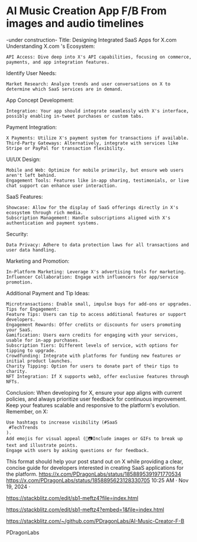 # AI Music Creation App F/B From images and audio timelines

-under construction-
Title: Designing Integrated SaaS Apps for X.com
Understanding X.com
's Ecosystem:

    API Access: Dive deep into X's API capabilities, focusing on commerce, payments, and app integration features.

Identify User Needs:

    Market Research: Analyze trends and user conversations on X to determine which SaaS services are in demand.

App Concept Development:

    Integration: Your app should integrate seamlessly with X's interface, possibly enabling in-tweet purchases or custom tabs.

Payment Integration:

    X Payments: Utilize X's payment system for transactions if available.
    Third-Party Gateways: Alternatively, integrate with services like Stripe or PayPal for transaction flexibility.

UI/UX Design:

    Mobile and Web: Optimize for mobile primarily, but ensure web users aren't left behind.
    Engagement Tools: Features like in-app sharing, testimonials, or live chat support can enhance user interaction.

SaaS Features:

    Showcase: Allow for the display of SaaS offerings directly in X's ecosystem through rich media.
    Subscription Management: Handle subscriptions aligned with X's authentication and payment systems.

Security:

    Data Privacy: Adhere to data protection laws for all transactions and user data handling.

Marketing and Promotion:

    In-Platform Marketing: Leverage X's advertising tools for marketing.
    Influencer Collaboration: Engage with influencers for app/service promotion.

Additional Payment and Tip Ideas:

    Microtransactions: Enable small, impulse buys for add-ons or upgrades.
    Tips for Engagement:
    Feature Tips: Users can tip to access additional features or support developers.
    Engagement Rewards: Offer credits or discounts for users promoting your SaaS.
    Gamification: Users earn credits for engaging with your services, usable for in-app purchases.
    Subscription Tiers: Different levels of service, with options for tipping to upgrade.
    Crowdfunding: Integrate with platforms for funding new features or initial product launches.
    Charity Tipping: Option for users to donate part of their tips to charity.
    NFT Integration: If X supports web3, offer exclusive features through NFTs.

Conclusion:
When developing for X, ensure your app aligns with current policies, and always prioritize user feedback for continuous improvement. Keep your features scalable and responsive to the platform's evolution.
Remember, on X:

    Use hashtags to increase visibility (#SaaS
     #TechTrends
    ).
    Add emojis for visual appeal (🎉📷Include images or GIFs to break up text and illustrate points.
    Engage with users by asking questions or for feedback.

This format should help your post stand out on X while providing a clear, concise guide for developers interested in creating SaaS applications for the platform.
https://x.com/PDragonLabs/status/1858895391971770534
https://x.com/PDragonLabs/status/1858895623128330705
10:25 AM · Nov 19, 2024
·

https://stackblitz.com/edit/sb1-meftz4?file=index.html

https://stackblitz.com/edit/sb1-meftz4?embed=1&file=index.html

https://stackblitz.com/~/github.com/PDragonLabs/AI-Music-Creator-F-B

PDragonLabs

